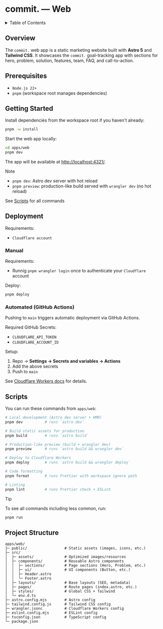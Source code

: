 # commit. — Web

<details>
  <summary>Table of Contents</summary>
  <ol>
    <li><a href="#overview">Overview</a></li>
    <li><a href="#prerequisites">Prerequisites</a></li>
    <li><a href="#getting-started">Getting started</a></li>
    <li><a href="#deployment">Deployment</a></li>
    <li><a href="#scripts">Scripts</a></li>
    <li><a href="#project-structure">Project structure</a></li>
  </ol>
</details>

## Overview

The `commit.` web app is a static marketing website built with **Astro 5** and **Tailwind CSS**.
It showcases the `commit.` goal-tracking app with sections for hero, problem, solution, features, team, FAQ, and call-to-action.

## Prerequisites

- `Node.js 22+`
- `pnpm` (workspace root manages dependencies)

## Getting Started

Install dependencies from the workspace root if you haven't already:

```sh
pnpm -w install
```

Start the web app locally:

```sh
cd apps/web
pnpm dev
```

The app will be available at <http://localhost:4321/>.

> [!NOTE]
>
> - `pnpm dev`: Astro dev server with hot reload
> - `pnpm preview`: production-like build served with `wrangler dev` (no hot reload)
>
> See [Scripts](#scripts) for all commands

## Deployment

Requirements:

- `Cloudflare account`

### Manual

Requirements:

- Runnig `pnpm wrangler login` once to authenticate your `Cloudflare` account

Deploy:

```sh
pnpm deploy
```

### Automated (GitHub Actions)

Pushing to `main` triggers automatic deployment via GitHub Actions.

Required GitHub Secrets:

- `CLOUDFLARE_API_TOKEN`
- `CLOUDFLARE_ACCOUNT_ID`

Setup:

1. Repo → **Settings → Secrets and variables → Actions**
2. Add the above secrets
3. Push to `main`

See [Cloudflare Workers docs](https://developers.cloudflare.com/workers/ci-cd/external-cicd/github-actions/) for details.

## Scripts

You can run these commands from `apps/web`:

```sh
# Local development (Astro dev server + HMR)
pnpm dev          # runs `astro dev`

# Build static assets for production
pnpm build        # runs `astro build`

# Production-like preview (build + wrangler dev)
pnpm preview      # runs `astro build && wrangler dev`

# Deploy to Cloudflare Workers
pnpm deploy       # runs `astro build && wrangler deploy`

# Code formatting
pnpm format       # runs Prettier with workspace ignore path

# Linting
pnpm lint         # runs Prettier check + ESLint
```

> [!TIP]
> To see all commands including less common, run:
>
> ```sh
> pnpm run
> ```

## Project Structure

```
apps/web/
├─ public/                 # Static assets (images, icons, etc.)
├─ src/
│  ├─ assets/              # Optimized images/resources
│  ├─ components/          # Reusable Astro components
│  │  ├─ sections/         # Page sections (Hero, Problem, etc.)
│  │  ├─ ui/               # UI components (Button, etc.)
│  │  ├─ Header.astro
│  │  └─ Footer.astro
│  ├─ layouts/             # Base layouts (SEO, metadata)
│  ├─ pages/               # Route pages (index.astro, etc.)
│  ├─ styles/              # Global CSS + Tailwind
│  └─ env.d.ts
├─ astro.config.mjs        # Astro config
├─ tailwind.config.js      # Tailwind CSS config
├─ wrangler.jsonc          # Cloudflare Workers config
├─ eslint.config.mjs       # ESLint config
├─ tsconfig.json           # TypeScript config
└─ package.json
```
